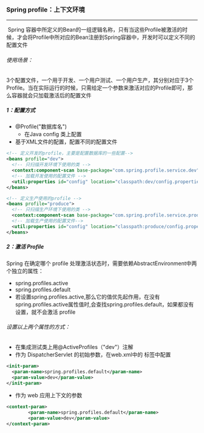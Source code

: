 ### Spring profile：上下文环境

------

​	Spring 容器中所定义的Bean的一组逻辑名称，只有当这些Profile被激活的时候，才会将Profile中所对应的Bean注册到Spring容器中，开发时可以定义不同的配置文件

###### 使用场景：

​	3个配置文件，一个用于开发、一个用户测试、一个用户生产，其分别对应于3个Profile。当在实际运行的时候，只需给定一个参数来激活对应的Profile即可，那么容器就会只加载激活后的配置文件

##### 1：配置方式

- @Profile("数据库名")
  - 在Java config 类上配置
- 基于XML文件的配置，配置不同的配置文件

```xml
<!-- 定义开发的profile，主要是配置数据库的一些配置-->
<beans profile="dev">
  <!-- 只扫描开发环境下使用的类 -->
  <context:component-scan base-package="com.spring.profile.service.dev" />
  <!-- 加载开发使用的配置文件 -->
  <util:properties id="config" location="classpath:dev/config.properties"/>
</beans>

<!-- 定义生产使用的profile -->
<beans profile="produce">
  <!-- 只扫描生产环境下使用的类 -->
  <context:component-scan base-package="com.spring.profile.service.produce" />
  <!-- 加载生产使用的配置文件-->
  <util:properties id="config" location="classpath:produce/config.properties"/>
</beans>
```

##### 2：激活 Profile

Spring 在确定哪个 profile 处理激活状态时，需要依赖AbstractEnvironment中两个独立的属性：

- spring.profiles.active
- spring.profiles.default
- 若设置spring.profiles.active,那么它的值优先起作用，在没有spring.profiles.active属性值时,会查找spring.profiles.default，如果都没有设置，就不会激活 profile

###### 设置以上两个属性的方式：

- 在集成测试类上用@ActiveProfiles（"dev"）注解
-  作为 DispatcherServlet 的初始参数，在web.xml中的 <servlet>标签中配置

```xml
<init-param>
  <param-name>spring.profiles.default</param-name>
  <param-value>dev</param-value>
</init-param>
```

- 作为 web 应用上下文的参数

```xml
<context-param>
		<param-name>spring.profiles.default</param-name>
		<param-value>dev</param-value>
</context-param>
```

